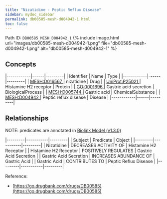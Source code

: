 ```yaml
---
title: "Nizatidine - Peptic Reflux Disease"
sidebar: mydoc_sidebar
permalink: db00585-mesh-d004942-1.html
toc: false 
---
```



Path ID: `DB00585_MESH_D004942_1`
{% include image.html url="images/db00585-mesh-d004942-1.png" file="db00585-mesh-d004942-1.png" alt="db00585-mesh-d004942-1" %}

## Concepts

|------------|------|---------|
| Identifier | Name | Type    |
|------------|------|---------|
| <a href="https://identifiers.org/MESH:D016567">MESH:D016567 </a> | nizatidine | Drug |
| <a href="https://identifiers.org/UniProt:P25021">UniProt:P25021 </a> | Histamine H2 receptor | Protein |
| <a href="https://identifiers.org/GO:0001696">GO:0001696 </a> | Gastric acid secretion | BiologicalProcess |
| <a href="https://identifiers.org/MESH:D005744">MESH:D005744 </a> | Gastric acid | ChemicalSubstance |
| <a href="https://identifiers.org/MESH:D004942">MESH:D004942 </a> | Peptic reflux disease | Disease |
|------------|------|---------|

## Relationships


NOTE: predicates are annotated in <a href="https://github.com/biolink/biolink-model/releases/tag/v1.3.0">Biolink Model (v1.3.0)</a>

|---------|-----------|---------|
| Subject | Predicate | Object  |
|---------|-----------|---------|
| Nizatidine | DECREASES ACTIVITY OF | Histamine H2 Receptor |
| Histamine H2 Receptor | POSITIVELY REGULATES | Gastric Acid Secretion |
| Gastric Acid Secretion | INCREASES ABUNDANCE OF | Gastric Acid |
| Gastric Acid | CONTRIBUTES TO | Peptic Reflux Disease |
|---------|-----------|---------|

Reference: 
  - [https://go.drugbank.com/drugs/DB00585](https://go.drugbank.com/drugs/DB00585)
